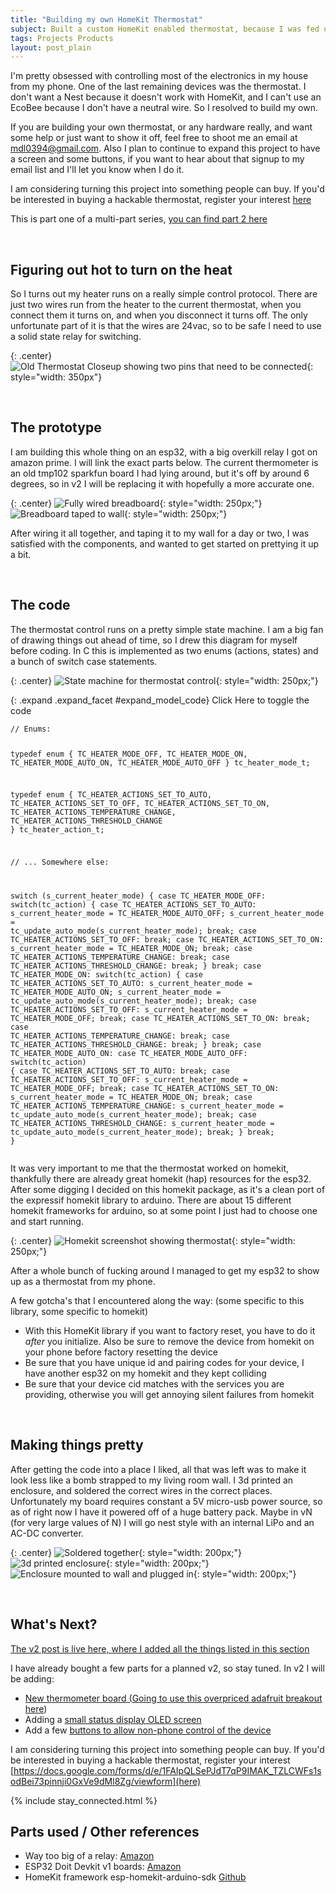 ```yaml
---
title: "Building my own HomeKit Thermostat"
subject: Built a custom HomeKit enabled thermostat, because I was fed up with the walled gardens of Nest
tags: Projects Products
layout: post_plain
---
```


I'm pretty obsessed with controlling most of the electronics in my house from my
phone. One of the last remaining devices was the thermostat. I don't want a Nest
because it doesn't work with HomeKit, and I can't use an EcoBee because I don't
have a neutral wire. So I resolved to build my own.

If you are building your own thermostat, or any hardware really, and want some
help or just want to show it off, feel free to shoot me an email at mdl0394@gmail.com.
Also I plan to continue to expand this project to have a screen and some buttons,
if you want to hear about that signup to my email list and I'll let you know when
I do it.

I am considering turning this project into something people can buy. If you'd be
interested in buying a hackable thermostat, register your interest [here](https://docs.google.com/forms/d/e/1FAIpQLSePJdT7qP9IMAK_TZLCWFs1sodBei73pinnji0GxVe9dMl8Zg/viewform)

This is part one of a multi-part series, [you can find part 2 here](/2020/12/31/thermostat-v2)

<br/>

## Figuring out hot to turn on the heat

So I turns out my heater runs on a really simple control protocol. There are just
two wires run from the heater to the current thermostat, when you connect them it
turns on, and when you disconnect it turns off. The only unfortunate part of it is
that the wires are 24vac, so to be safe I need to use a solid state relay for
switching.

{: .center}
![Old Thermostat Closeup showing two pins that need to be connected](/images/homekit_thermostat/old_thermostat_closeup.jpeg){: style="width: 350px"}

<br/>

## The prototype

I am building this whole thing on an esp32, with a big overkill relay I got on
amazon prime. I will link the exact parts below. The current thermometer is an
old tmp102 sparkfun board I had lying around, but it's off by around 6 degrees,
so in v2 I will be replacing it with hopefully a more accurate one.

{: .center}
![Fully wired breadboard](/images/homekit_thermostat/breadboard.jpeg){: style="width: 250px;"}
![Breadboard taped to wall](/images/homekit_thermostat/wall_taped.jpeg){: style="width: 250px;"}

After wiring it all together, and taping it to my wall for a day or two, I was
satisfied with the components, and wanted to get started on prettying it up a bit.

<br/>

## The code

The thermostat control runs on a pretty simple state machine. I am a big fan of
drawing things out ahead of time, so I drew this diagram for myself before coding.
In C this is implemented as two enums (actions, states) and a bunch of switch case
statements.

{: .center}
![State machine for thermostat control](/images/homekit_thermostat/state_machine.png){: style="width: 250px;"}

{: .expand .expand_facet #expand_model_code}
Click Here to toggle the code
<div id="model_code" class="expand_block">
<pre><code>// Enums:

typedef enum {
    TC_HEATER_MODE_OFF,
    TC_HEATER_MODE_ON,
    TC_HEATER_MODE_AUTO_ON,
    TC_HEATER_MODE_AUTO_OFF
} tc_heater_mode_t;

typedef enum {
    TC_HEATER_ACTIONS_SET_TO_AUTO,
    TC_HEATER_ACTIONS_SET_TO_OFF,
    TC_HEATER_ACTIONS_SET_TO_ON,
    TC_HEATER_ACTIONS_TEMPERATURE_CHANGE,
    TC_HEATER_ACTIONS_THRESHOLD_CHANGE
} tc_heater_action_t;

// ... Somewhere else:

switch (s_current_heater_mode) {
    case TC_HEATER_MODE_OFF:
        switch(tc_action) {
            case TC_HEATER_ACTIONS_SET_TO_AUTO:
                s_current_heater_mode = TC_HEATER_MODE_AUTO_OFF;
                s_current_heater_mode = tc_update_auto_mode(s_current_heater_mode);
                break;
            case TC_HEATER_ACTIONS_SET_TO_OFF:
                break;
            case TC_HEATER_ACTIONS_SET_TO_ON:
                s_current_heater_mode = TC_HEATER_MODE_ON;
                break;
            case TC_HEATER_ACTIONS_TEMPERATURE_CHANGE:
                break;
            case TC_HEATER_ACTIONS_THRESHOLD_CHANGE:
                break;
        }
        break;
    case TC_HEATER_MODE_ON:
        switch(tc_action) {
            case TC_HEATER_ACTIONS_SET_TO_AUTO:
                s_current_heater_mode = TC_HEATER_MODE_AUTO_ON;
                s_current_heater_mode = tc_update_auto_mode(s_current_heater_mode);
                break;
            case TC_HEATER_ACTIONS_SET_TO_OFF:
                s_current_heater_mode = TC_HEATER_MODE_OFF;
                break;
            case TC_HEATER_ACTIONS_SET_TO_ON:
                break;
            case TC_HEATER_ACTIONS_TEMPERATURE_CHANGE:
                break;
            case TC_HEATER_ACTIONS_THRESHOLD_CHANGE:
                break;
        }
        break;
    case TC_HEATER_MODE_AUTO_ON:
    case TC_HEATER_MODE_AUTO_OFF:
        switch(tc_action) {
            case TC_HEATER_ACTIONS_SET_TO_AUTO:
                break;
            case TC_HEATER_ACTIONS_SET_TO_OFF:
                s_current_heater_mode = TC_HEATER_MODE_OFF;
                break;
            case TC_HEATER_ACTIONS_SET_TO_ON:
                s_current_heater_mode = TC_HEATER_MODE_ON;
                break;
            case TC_HEATER_ACTIONS_TEMPERATURE_CHANGE:
                s_current_heater_mode = tc_update_auto_mode(s_current_heater_mode);
                break;
            case TC_HEATER_ACTIONS_THRESHOLD_CHANGE:
                s_current_heater_mode = tc_update_auto_mode(s_current_heater_mode);
                break;
        }
        break;
}</code></pre>
</div>

It was very important to me that the thermostat worked on homekit, thankfully
there are already great homekit (hap) resources for the esp32. After some digging
I decided on this homekit package, as it's a clean port of the expressif homekit
library to arduino. There are about 15 different homekit frameworks for arduino,
so at some point I just had to choose one and start running.

{: .center}
![Homekit screenshot showing thermostat](/images/homekit_thermostat/homekit.jpeg){: style="width: 250px;"}

After a whole bunch of fucking around I managed to get my esp32 to show up as a thermostat from my phone.

A few gotcha's that I encountered along the way: (some specific to this library, some specific to homekit)

- With this HomeKit library if you want to factory reset, you have to do it *after* you initialize. Also be sure to remove the device from homekit on your phone before factory resetting the device
- Be sure that you have unique id and pairing codes for your device, I have another esp32 on my homekit and they kept colliding
- Be sure that your device cid matches with the services you are providing, otherwise you will get annoying silent failures from homekit

<br/>

## Making things pretty

After getting the code into a place I liked, all that was left was to make it
look less like a bomb strapped to my living room wall. I 3d printed an enclosure,
and soldered the correct wires in the correct places. Unfortunately my board
requires constant a 5V micro-usb power source, so as of right now I have it
powered off of a huge battery pack. Maybe in vN (for very large values of N)
I will go nest style with an internal LiPo and an AC-DC converter.

{: .center}
![Soldered together](/images/homekit_thermostat/soldered.jpeg){: style="width: 200px;"}
![3d printed enclosure](/images/homekit_thermostat/enclosure.jpeg){: style="width: 200px;"}
![Enclosure mounted to wall and plugged in](/images/homekit_thermostat/pretty.jpeg){: style="width: 200px;"}

<br/>

## What's Next?

[The v2 post is live here, where I added all the things listed in this section](/2020/12/31/thermostat-v2)

I have already bought a few parts for a planned v2, so stay tuned. In v2 I will be adding:

- [New thermometer board (Going to use this overpriced adafruit breakout here](https://www.amazon.com/gp/product/B00OKCQX96/ref=ppx_yo_dt_b_asin_title_o00_s00?ie=UTF8&psc=1))
- Adding a [small status display OLED screen](https://www.amazon.com/gp/product/B0833PF7ML/ref=ppx_yo_dt_b_asin_title_o01_s03?ie=UTF8&psc=1)
- Add a few [buttons to allow non-phone control of the device](https://www.amazon.com/gp/product/B0722LBKV7/ref=ppx_yo_dt_b_asin_title_o01_s00?ie=UTF8&psc=1)

I am considering turning this project into something people can buy. If you'd be
interested in buying a hackable thermostat, register your interest [https://docs.google.com/forms/d/e/1FAIpQLSePJdT7qP9IMAK_TZLCWFs1sodBei73pinnji0GxVe9dMl8Zg/viewform](here)

{% include stay_connected.html %}

## Parts used / Other references

- Way too big of a relay: [Amazon](https://www.amazon.com/gp/product/B07KXNCL91/ref=ppx_yo_dt_b_asin_title_o08_s00?ie=UTF8&psc=1)
- ESP32 Doit Devkit v1 boards: [Amazon](https://www.amazon.com/gp/product/B07Q576VWZ/ref=ppx_yo_dt_b_asin_title_o08_s01?ie=UTF8&psc=1)
- HomeKit framework esp-homekit-arduino-sdk [Github](https://github.com/Brawrdon/esp-homekit-arduino-sdk?utm_source=platformio&utm_medium=piohome)
